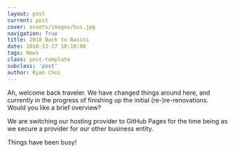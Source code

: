 ```yaml
---
layout: post
current: post
cover: assets/images/bus.jpg
navigation: True
title: 2018 Back to Basics
date: 2018-11-17 10:18:00
tags: News
class: post-template
subclass: 'post'
author: Ryan Choi
---
```


Ah, welcome back traveler. We have changed things around here, and currently in the progress of finishing up the initial (re-)re-renovations. Would you like a brief overview?

We are switching our hosting provider to GitHub Pages for the time being as we secure a provider for our other business entity.

Things have been busy!
